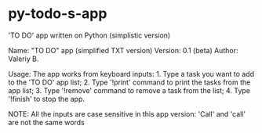 # py-todo-s-app
'TO DO' app written on Python (simplistic version)

Name: "TO DO" app (simplified TXT version)
Version: 0.1 (beta)
Author: Valeriy B.

Usage:
The app works from keyboard inputs:
	1. Type a task you want to add to the 'TO DO' app list;
    2. Type '!print' command to print the tasks from the app list;
    3. Type '!remove' command to remove a task from the list;
    4. Type '!finish' to stop the app.

NOTE: All the inputs are case sensitive in this app version: 'Call' and 'call' are not the same words